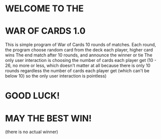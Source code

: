 # WELCOME TO THE
# WAR OF CARDS 1.0
This is simple program of War of Cards
10 rounds of matches.
Each round, the program choose random card from the deck each player, higher card wins
The end match after 10 rounds, and announce the winner or tie
The only user interaction is choosing the number of cards each player get (10 - 26, no more or less, which doesn't matter at all because there is only 10 rounds regardless the number of cards each player get (which can't be below 10) so the only user interaction is pointless)

# GOOD LUCK!
# MAY THE BEST WIN!
(there is no actual winner)
